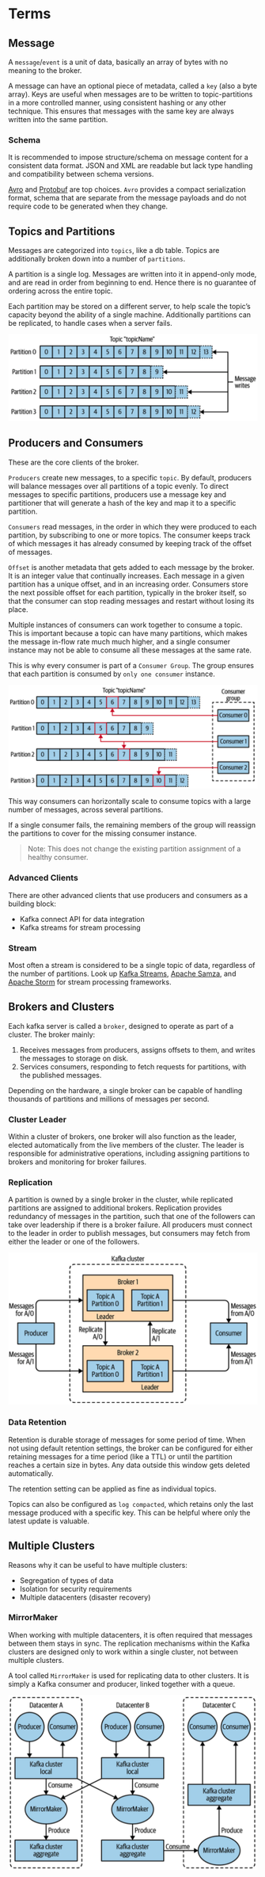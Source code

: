 # Terms

## Message

A `message`/`event` is a unit of data, basically an array of bytes with no meaning to the broker.

A message can have an optional piece of metadata, called a `key` (also a byte array). Keys are useful when messages are to be written to topic-partitions in a more controlled manner, using consistent hashing or any other technique. This ensures that messages with the same key are always written into the same partition.

### Schema

It is recommended to impose structure/schema on message content for a consistent data format. JSON and XML are readable but lack type handling and compatibility between schema versions.

[Avro](https://avro.apache.org/docs/) and [Protobuf](https://developers.google.com/protocol-buffers) are top choices. `Avro` provides a compact serialization format, schema that are separate from the message payloads and do not require code to be generated when they change.

## Topics and Partitions

Messages are categorized into `topics`, like a db table. Topics are additionally broken down into a number of `partitions`.

A partition is a single log. Messages are written into it in append-only mode, and are read in order from beginning to end. Hence there is no guarantee of ordering across the entire topic.

Each partition may be stored on a different server, to help scale the topic’s capacity beyond the ability of a single machine.
Additionally partitions can be replicated, to handle cases when a server fails.

![Representation of a topic with multiple partitions](./assets/topic_with_multiple_partitions.png)

## Producers and Consumers

These are the core clients of the broker.

`Producers` create new messages, to a specific `topic`. By default, producers will balance messages over all partitions of a topic evenly. To direct messages to specific partitions, producers use a message key and partitioner that will generate a hash of the key and map it to a specific partition. 

`Consumers` read messages, in the order in which they were produced to each partition, by subscribing to one or more topics. The consumer keeps track of which messages it has already consumed by keeping track of the offset of messages.

`Offset` is another metadata that gets added to each message by the broker. It is an integer value that continually increases. Each message in a given partition has a unique offset, and in an increasing order. Consumers store the next possible offset for each partition, typically in the broker itself, so that the consumer can stop reading messages and restart without losing its place.

Multiple instances of consumers can work together to consume a topic. This is important because a topic can have many partitions, which makes the message in-flow rate much much higher, and a single consumer instance may not be able to consume all these messages at the same rate.

This is why every consumer is part of a `Consumer Group`. The group ensures that each partition is consumed by `only one consumer` instance.

![Consumer group reading from a topic](./assets/consumer_group_reading_topic.png)

This way consumers can horizontally scale to consume topics with a large number of messages, across several partitions.

If a single consumer fails, the remaining members of the group will reassign the partitions to cover for the missing consumer instance.

> Note: This does not change the existing partition assignment of a healthy consumer.

### Advanced Clients

There are other advanced clients that use producers and consumers as a building block:

- Kafka connect API for data integration
- Kafka streams for stream processing

### Stream

Most often a stream is considered to be a single topic of data, regardless of the number of partitions. Look up [Kafka Streams](https://docs.confluent.io/platform/current/streams/index.html), [Apache Samza](https://samza.apache.org/learn/documentation/1.6.0/core-concepts/core-concepts.html), and [Apache Storm](https://storm.apache.org/) for stream processing frameworks.

## Brokers and Clusters

Each kafka server is called a `broker`, designed to operate as part of a cluster. The broker mainly:

1. Receives messages from producers, assigns offsets to them, and writes the messages to storage on disk.
2. Services consumers, responding to fetch requests for partitions, with the published messages.

Depending on the hardware, a single broker can be capable of handling thousands of partitions and millions of messages per second.

### Cluster Leader

Within a cluster of brokers, one broker will also function as the leader, elected automatically from the live members of the cluster. The leader is responsible for administrative operations, including assigning partitions to brokers and monitoring for broker failures.

### Replication

A partition is owned by a single broker in the cluster, while replicated partitions are assigned to additional brokers. Replication provides redundancy of messages in the partition, such that one of the followers can take over leadership if there is a broker failure. All producers must connect to the leader in order to publish messages, but consumers may fetch from either the leader or one of the followers.

![Replication of partition in a cluster](./assets/replication_of_partitions.png)

### Data Retention

Retention is durable storage of messages for some period of time. When not using default retention settings, the broker can be configured for either retaining messages for a time period (like a TTL) or until the partition reaches a certain size in bytes. Any data outside this window gets deleted automatically.

The retention setting can be applied as fine as individual topics.

Topics can also be configured as `log compacted`, which retains only the last message produced with a specific key. This can be helpful where only the latest update is valuable.

## Multiple Clusters

Reasons why it can be useful to have multiple clusters:

- Segregation of types of data
- Isolation for security requirements
- Multiple datacenters (disaster recovery)

### MirrorMaker

When working with multiple datacenters, it is often required that messages between them stays in sync. The replication mechanisms within the Kafka clusters are designed only to work within a single cluster, not between multiple clusters.

A tool called `MirrorMaker` is used for replicating data to other clusters. It is simply a Kafka consumer and producer, linked together with a queue.

![Multiple Datacenters Architecture](./assets/multiple_datacenter_architecture.png)
